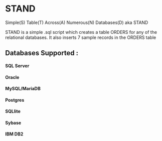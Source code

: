 # STAND
Simple(S) Table(T) Across(A) Numerous(N) Databases(D) aka STAND

STAND is a simple .sql script which creates a table ORDERS for any of the relational databases. It also inserts 7 sample records in the ORDERS table

## Databases Supported :

#### SQL Server
#### Oracle
#### MySQL/MariaDB
#### Postgres
#### SQLlite
#### Sybase
#### IBM DB2

